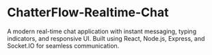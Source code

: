 # ChatterFlow-Realtime-Chat
A modern real-time chat application with instant messaging, typing indicators, and responsive UI. Built using React, Node.js, Express, and Socket.IO for seamless communication.
